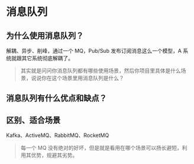 # 消息队列

## 为什么使用消息队列？
解耦、异步、削峰，通过一个 MQ，Pub/Sub 发布订阅消息这么一个模型，A 系统就跟其它系统彻底解耦了。

> 其实就是问问你消息队列都有哪些使用场景，然后你项目里具体是什么场景，说说你在这个场景里用消息队列是什么？
## 消息队列有什么优点和缺点？
## 区别、适合场景
Kafka、ActiveMQ、RabbitMQ、RocketMQ

> 每一个 MQ 没有绝对的好坏，但是就是看用在哪个场景可以扬长避短，利用其优势，规避其劣势。